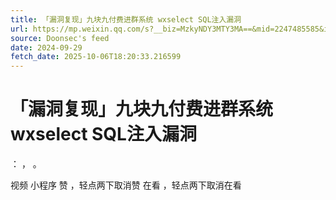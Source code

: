 ```yaml
---
title: 「漏洞复现」九块九付费进群系统 wxselect SQL注入漏洞
url: https://mp.weixin.qq.com/s?__biz=MzkyNDY3MTY3MA==&mid=2247485585&idx=1&sn=c711481e190027598179924e34fcfb23
source: Doonsec's feed
date: 2024-09-29
fetch_date: 2025-10-06T18:20:33.216599
---
```


# 「漏洞复现」九块九付费进群系统 wxselect SQL注入漏洞

：
，
。

视频
小程序
赞
，轻点两下取消赞
在看
，轻点两下取消在看